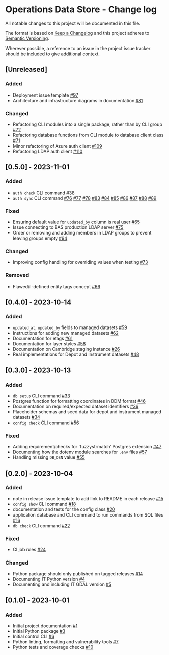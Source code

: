 # Operations Data Store - Change log

All notable changes to this project will be documented in this file.

The format is based on [Keep a Changelog](http://keepachangelog.com/en/1.0.0/)
and this project adheres to [Semantic Versioning](http://semver.org/spec/v2.0.0.html).

Wherever possible, a reference to an issue in the project issue tracker should be included to give additional context.

## [Unreleased]

### Added

* Deployment issue template
  [#97](https://gitlab.data.bas.ac.uk/MAGIC/ops-data-store/-/issues/97)
* Architecture and infrastructure diagrams in documentation
  [#81](https://gitlab.data.bas.ac.uk/MAGIC/ops-data-store/-/issues/81)

### Changed

* Refactoring CLI modules into a single package, rather than by CLI group
  [#72](https://gitlab.data.bas.ac.uk/MAGIC/ops-data-store/-/issues/72)
* Refactoring database functions from CLI module to database client class
  [#71](https://gitlab.data.bas.ac.uk/MAGIC/ops-data-store/-/issues/71)
* Minor refactoring of Azure auth client
  [#109](https://gitlab.data.bas.ac.uk/MAGIC/ops-data-store/-/issues/109)
* Refactoring LDAP auth client
  [#110](https://gitlab.data.bas.ac.uk/MAGIC/ops-data-store/-/issues/110)

## [0.5.0] - 2023-11-01

### Added

* `auth check` CLI command
  [#38](https://gitlab.data.bas.ac.uk/MAGIC/ops-data-store/-/issues/38)
* `auth sync` CLI command
  [#76](https://gitlab.data.bas.ac.uk/MAGIC/ops-data-store/-/issues/76)
  [#77](https://gitlab.data.bas.ac.uk/MAGIC/ops-data-store/-/issues/77)
  [#78](https://gitlab.data.bas.ac.uk/MAGIC/ops-data-store/-/issues/78)
  [#83](https://gitlab.data.bas.ac.uk/MAGIC/ops-data-store/-/issues/83)
  [#84](https://gitlab.data.bas.ac.uk/MAGIC/ops-data-store/-/issues/84)
  [#85](https://gitlab.data.bas.ac.uk/MAGIC/ops-data-store/-/issues/85)
  [#86](https://gitlab.data.bas.ac.uk/MAGIC/ops-data-store/-/issues/86)
  [#87](https://gitlab.data.bas.ac.uk/MAGIC/ops-data-store/-/issues/87)
  [#88](https://gitlab.data.bas.ac.uk/MAGIC/ops-data-store/-/issues/88)
  [#89](https://gitlab.data.bas.ac.uk/MAGIC/ops-data-store/-/issues/89)

### Fixed

* Ensuring default value for `updated_by` column is real user
  [#65](https://gitlab.data.bas.ac.uk/MAGIC/ops-data-store/-/issues/65)
* Issue connecting to BAS production LDAP server
  [#75](https://gitlab.data.bas.ac.uk/MAGIC/ops-data-store/-/issues/75)
* Order or removing and adding members in LDAP groups to prevent leaving groups empty
  [#94](https://gitlab.data.bas.ac.uk/MAGIC/ops-data-store/-/issues/94)

### Changed

* Improving config handling for overriding values when testing
  [#73](https://gitlab.data.bas.ac.uk/MAGIC/ops-data-store/-/issues/73)

### Removed

* Flawed/il-defined entity tags concept
  [#66](https://gitlab.data.bas.ac.uk/MAGIC/ops-data-store/-/issues/66)

## [0.4.0] - 2023-10-14

### Added

* `updated_at`, `updated_by` fields to managed datasets
  [#59](https://gitlab.data.bas.ac.uk/MAGIC/ops-data-store/-/issues/59)
* Instructions for adding new managed datasets
  [#62](https://gitlab.data.bas.ac.uk/MAGIC/ops-data-store/-/issues/62)
* Documentation for etags
  [#61](https://gitlab.data.bas.ac.uk/MAGIC/ops-data-store/-/issues/61)
* Documentation for layer styles
  [#58](https://gitlab.data.bas.ac.uk/MAGIC/ops-data-store/-/issues/58)
* Documentation on Cambridge staging instance
  [#26](https://gitlab.data.bas.ac.uk/MAGIC/ops-data-store/-/issues/26)
* Real implementations for Depot and Instrument datasets
  [#48](https://gitlab.data.bas.ac.uk/MAGIC/ops-data-store/-/issues/48)

## [0.3.0] - 2023-10-13

### Added

* `db setup` CLI command
  [#33](https://gitlab.data.bas.ac.uk/MAGIC/ops-data-store/-/issues/33)
* Postgres function for formatting coordinates in DDM format
  [#46](https://gitlab.data.bas.ac.uk/MAGIC/ops-data-store/-/issues/46)
* Documentation on required/expected dataset identifiers
  [#36](https://gitlab.data.bas.ac.uk/MAGIC/ops-data-store/-/issues/36)
* Placeholder schemas and seed data for depot and instrument managed datasets
  [#34](https://gitlab.data.bas.ac.uk/MAGIC/ops-data-store/-/issues/34)
* `config check` CLI command
  [#56](https://gitlab.data.bas.ac.uk/MAGIC/ops-data-store/-/issues/56)

### Fixed

* Adding requirement/checks for 'fuzzystrmatch' Postgres extension
  [#47](https://gitlab.data.bas.ac.uk/MAGIC/ops-data-store/-/issues/47)
* Documenting how the dotenv module searches for `.env` files
  [#57](https://gitlab.data.bas.ac.uk/MAGIC/ops-data-store/-/issues/57)
* Handling missing `DB_DSN` value
  [#55](https://gitlab.data.bas.ac.uk/MAGIC/ops-data-store/-/issues/55)

## [0.2.0] - 2023-10-04

### Added

* note in release issue template to add link to README in each release
  [#15](https://gitlab.data.bas.ac.uk/MAGIC/ops-data-store/-/issues/15)
* `config show` CLI command
  [#18](https://gitlab.data.bas.ac.uk/MAGIC/ops-data-store/-/issues/18)
* documentation and tests for the config class
  [#20](https://gitlab.data.bas.ac.uk/MAGIC/ops-data-store/-/issues/20)
* application database and CLI command to run commands from SQL files
  [#16](https://gitlab.data.bas.ac.uk/MAGIC/ops-data-store/-/issues/16)
* `db check` CLI command
  [#22](https://gitlab.data.bas.ac.uk/MAGIC/ops-data-store/-/issues/22)

### Fixed

* CI job rules
  [#24](https://gitlab.data.bas.ac.uk/MAGIC/ops-data-store/-/issues/24)

### Changed

* Python package should only published on tagged releases
  [#14](https://gitlab.data.bas.ac.uk/MAGIC/ops-data-store/-/issues/14)
* Documenting IT Python version
  [#4](https://gitlab.data.bas.ac.uk/MAGIC/ops-data-store/-/issues/4)
* Documenting and including IT GDAL version
  [#5](https://gitlab.data.bas.ac.uk/MAGIC/ops-data-store/-/issues/5)

## [0.1.0] - 2023-10-01

### Added

- Initial project documentation
  [#1](https://gitlab.data.bas.ac.uk/MAGIC/ops-data-store/-/issues/1)
- Initial Python package
  [#3](https://gitlab.data.bas.ac.uk/MAGIC/ops-data-store/-/issues/3)
- Initial control CLI
  [#6](https://gitlab.data.bas.ac.uk/MAGIC/ops-data-store/-/issues/6)
- Python linting, formatting and vulnerability tools
  [#7](https://gitlab.data.bas.ac.uk/MAGIC/ops-data-store/-/issues/7)
- Python tests and coverage checks
  [#10](https://gitlab.data.bas.ac.uk/MAGIC/ops-data-store/-/issues/10)
